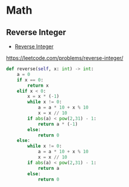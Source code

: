 # Math

## Reverse Integer

+ [Reverse Integer](#reverse-integer)

https://leetcode.com/problems/reverse-integer/

``` python
def reverse(self, x: int) -> int:
    a = 0
    if x == 0:
        return x
    elif x < 0:
        x = x * (-1)
        while x != 0:
            a = a * 10 + x % 10
            x = x // 10
        if abs(a) < pow(2,31) - 1:
            return a * (-1)
        else:
            return 0
    else:
        while x != 0:
            a = a * 10 + x % 10
            x = x // 10
        if abs(a) < pow(2,31) - 1:
            return a
        else:
            return 0
```